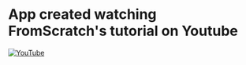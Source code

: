 # App created watching FromScratch's tutorial on Youtube 

[![YouTube](https://img.shields.io/badge/YouTube-%23FF0000.svg?style=for-the-badge&logo=YouTube&logoColor=white)](https://www.youtube.com/watch?v=f0X1Tl8aHtA&t=249s) 
